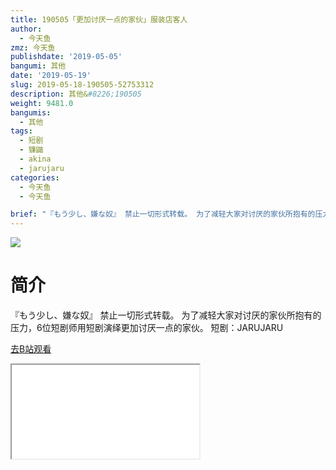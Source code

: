 ```yaml
---
title: 190505「更加讨厌一点的家伙」服装店客人
author:
  - 今天鱼
zmz: 今天鱼
publishdate: '2019-05-05'
bangumi: 其他
date: '2019-05-19'
slug: 2019-05-18-190505-52753312
description: 其他&#8226;190505
weight: 9481.0
bangumis:
  - 其他
tags:
  - 短剧
  - 镰鼬
  - akina
  - jarujaru
categories:
  - 今天鱼
  - 今天鱼

brief: "『もう少し、嫌な奴』 禁止一切形式转载。 为了减轻大家对讨厌的家伙所抱有的压力，6位短剧师用短剧演绎更加讨厌一点的家伙。 短剧：JARUJARU"
---
```

![](https://i.imgur.com/4XWzNg1.jpg)
# 简介  
『もう少し、嫌な奴』
禁止一切形式转载。
为了减轻大家对讨厌的家伙所抱有的压力，6位短剧师用短剧演绎更加讨厌一点的家伙。
短剧：JARUJARU  

[去B站观看](https://www.bilibili.com/video/av52753312/)
<div class ="resp-container"><iframe class="testiframe" src="//player.bilibili.com/player.html?aid=52753312"", scrolling="no", allowfullscreen="true" > </iframe></div> 
